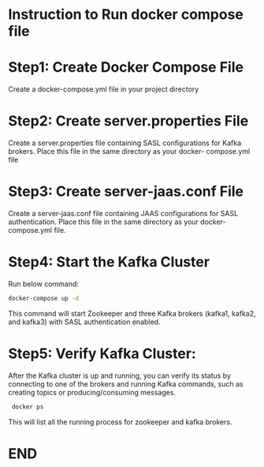 # Instruction to Run docker compose file

# Step1: Create Docker Compose File
  Create a docker-compose.yml file in your project directory

# Step2: Create server.properties File
  Create a server.properties file containing SASL configurations for Kafka brokers. Place this file in the same directory as your docker- 
  compose.yml file

# Step3: Create server-jaas.conf File 
  Create a server-jaas.conf file containing JAAS configurations for SASL authentication. Place this file in the same directory as your 
  docker-compose.yml file.

# Step4: Start the Kafka Cluster
  Run below command: 

  ```bash
  docker-compose up -d
  ```
  
This command will start Zookeeper and three Kafka brokers (kafka1, kafka2, and kafka3) with SASL authentication enabled.

# Step5: Verify Kafka Cluster: 
  After the Kafka cluster is up and running, you can verify its status by connecting to one of the brokers and running Kafka commands, such 
  as creating topics or producing/consuming messages.

   ```bash
    docker ps
   ```
  This will list all the running process for zookeeper and kafka brokers.


# END 

